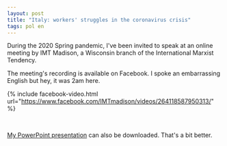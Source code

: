 ```yaml
---
layout: post
title: "Italy: workers' struggles in the coronavirus crisis"
tags: pol en
---
```

During the 2020 Spring pandemic, I've been invited to speak at an online meeting by IMT Madison, a Wisconsin branch of the International Marxist Tendency.

The meeting's recording is available on Facebook. I spoke an embarrassing English but hey, it was 2am here.

{% include facebook-video.html url="https://www.facebook.com/IMTmadison/videos/264118587950313/" %}

<br>

[My PowerPoint presentation](/files/Italy%20-%20workers'%20struggles%20in%20the%20coronavirus%20crisis.pptx) can also be downloaded. That's a bit better.